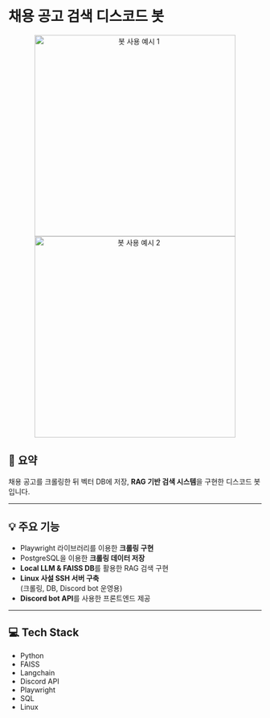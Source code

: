 # 채용 공고 검색 디스코드 봇

<div align="center">
  <img src="img/JobSearchBot/1.png" alt="봇 사용 예시 1" width="400"/>
  <img src="img/JobSearchBot/2.png" alt="봇 사용 예시 2" width="400"/>
</div>

## 📝 요약

채용 공고를 크롤링한 뒤 벡터 DB에 저장, **RAG 기반 검색 시스템**을 구현한 디스코드 봇입니다.

---

## 💡 주요 기능

- Playwright 라이브러리를 이용한 **크롤링 구현**
- PostgreSQL을 이용한 **크롤링 데이터 저장**
- **Local LLM & FAISS DB**를 활용한 RAG 검색 구현
- **Linux 사설 SSH 서버 구축**  
  (크롤링, DB, Discord bot 운영용)
- **Discord bot API**를 사용한 프론트엔드 제공

---

## 💻 Tech Stack

- Python
- FAISS
- Langchain
- Discord API
- Playwright
- SQL
- Linux

